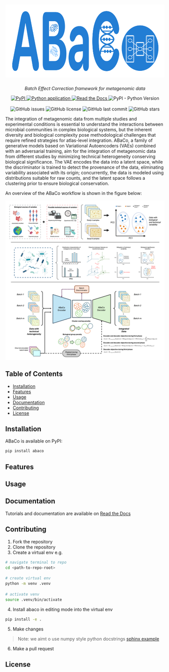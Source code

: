 # ![ABaCo Logg](https://raw.githubusercontent.com/Multiomics-Analytics-Group/abaco/HEAD/docs/images/logo/abaco_logo.png)

<p align="center"><em>Batch Effect Correction framework for metagenomic data</em></p>

<p align="center">
    <a href="https://pypi.org/project/abaco/">
        <img src="https://img.shields.io/pypi/v/abaco?label=PyPI" alt="PyPI">
    </a>
    <a href="https://github.com/Multiomics-Analytics-Group/abaco/actions/workflows/cicd.yml">
        <img src="https://github.com/Multiomics-Analytics-Group/abaco/actions/workflows/cicd.yml/badge.svg?branch=" alt="Python application">
    </a>
    <a href="https://abaco.readthedocs.io/en/latest/?badge=latest">
        <img src="https://readthedocs.org/projects/abaco/badge/?version=latest" alt="Read the Docs">
    </a>
    <img src="https://img.shields.io/pypi/pyversions/abaco" alt="PyPI - Python Version">
    <br>
    <br>
    <img src="https://img.shields.io/github/issues/Multiomics-Analytics-Group/abaco" alt="GitHub issues">
    <img src="https://img.shields.io/github/license/Multiomics-Analytics-Group/abaco" alt="GitHub license">
    <img src="https://img.shields.io/github/last-commit/Multiomics-Analytics-Group/abaco" alt="GitHub last commit">
    <img src="https://img.shields.io/github/stars/Multiomics-Analytics-Group/abaco?style=social" alt="GitHub stars">
</p>

The integration of metagenomic data from multiple studies and experimental conditions is essential to understand the interactions between microbial communities in complex biological systems, but the inherent diversity and biological complexity pose methodological challenges that require refined strategies for atlas-level integration. ABaCo, a family of generative models based on Variational Autoencoders (VAEs) combined with an adversarial training, aim for the integration of metagenomic data from different studies by minimizing technical heterogeneity conserving biological significance. The VAE encodes the data into a latent space, while the discriminator is trained to detect the provenance of the data, eliminating variability associated with its origin; concurrently, the data is modeled using distributions suitable for raw counts, and the latent space follows a clustering prior to ensure biological conservation.

An overview of the ABaCo workflow is shown in the figure below:

![ABaCo Abstract](https://raw.githubusercontent.com/Multiomics-Analytics-Group/abaco/HEAD/docs/images/abaco_overview.png)

## Table of Contents

- [Installation](#installation)
- [Features](#features)
- [Usage](#usage)
- [Documentation](#documentation)
- [Contributing](#contributing)
- [License](#license)

## Installation 

ABaCo is available on PyPI: 
```bash
pip install abaco
```

## Features

## Usage

## Documentation
Tutorials and documentation are available on [Read the Docs](https://mona-abaco.readthedocs.io/)

## Contributing
1. Fork the repository
2. Clone the repository
3. Create a virtual env e.g.
  ```bash
  # navigate terminal to repo
  cd <path-to-repo-root>

  # create virtual env
  python -m venv .venv

  # activate venv
  source .venv/bin/activate
  ```
4. Install abaco in editing mode into the virtual env
  ```bash
  pip install -e .
  ```
5. Make changes
  > Note: we aimt o use numpy style python docstrings [sphinx example](https://www.sphinx-doc.org/en/master/usage/extensions/example_numpy.html#example-numpy)
6. Make a pull request

## License
